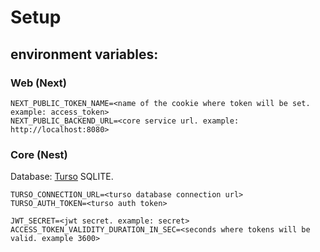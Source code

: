 # Setup

## environment variables:
### Web (Next)
```
NEXT_PUBLIC_TOKEN_NAME=<name of the cookie where token will be set. example: access_token>
NEXT_PUBLIC_BACKEND_URL=<core service url. example: http://localhost:8080>
```

### Core (Nest)
Database: [Turso](https://docs.turso.tech/introduction) SQLITE.
```
TURSO_CONNECTION_URL=<turso database connection url>
TURSO_AUTH_TOKEN=<turso auth token>

JWT_SECRET=<jwt secret. example: secret>
ACCESS_TOKEN_VALIDITY_DURATION_IN_SEC=<seconds where tokens will be valid. example 3600>
```
